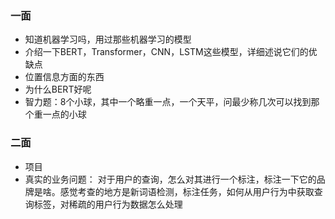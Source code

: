 ### 一面

- 知道机器学习吗，用过那些机器学习的模型
- 介绍一下BERT，Transformer，CNN，LSTM这些模型，详细述说它们的优缺点
- 位置信息方面的东西
- 为什么BERT好呢
- 智力题：8个小球，其中一个略重一点，一个天平，问最少称几次可以找到那个重一点的小球


### 二面

- 项目
- 真实的业务问题：
对于用户的查询，怎么对其进行一个标注，标注一下它的品牌是啥。感觉考查的地方是新词语检测，标注任务，如何从用户行为中获取查询标签，对稀疏的用户行为数据怎么处理

